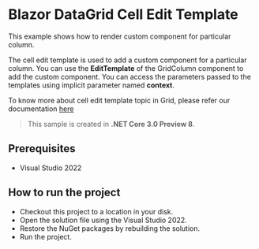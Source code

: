 # Blazor DataGrid Cell Edit Template

This example shows how to render custom component for particular column.

The cell edit template is used to add a custom component for a particular column. You can use the **EditTemplate** of the GridColumn component to add the custom component. You can access the parameters passed to the templates using implicit parameter named **context**.

To know more about cell edit template topic in Grid, please refer our documentation [here](https://blazor.syncfusion.com/documentation/datagrid/cell-edit-types#custom-editors-using-templatecell-edit-template)

> This sample is created in **.NET Core 3.0 Preview 8**.

## Prerequisites

* Visual Studio 2022

## How to run the project

* Checkout this project to a location in your disk.
* Open the solution file using the Visual Studio 2022.
* Restore the NuGet packages by rebuilding the solution.
* Run the project.